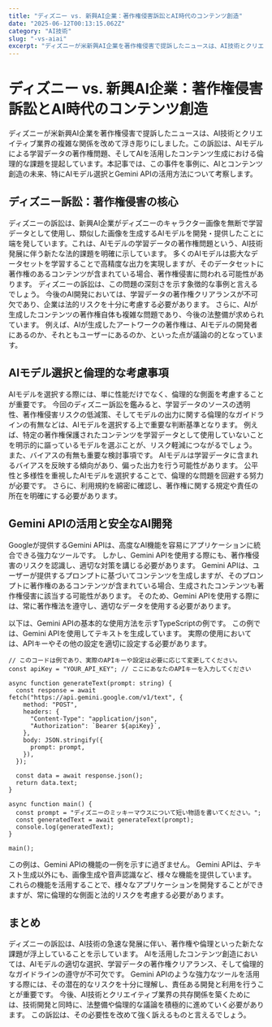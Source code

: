 ```yaml
---
title: "ディズニー vs. 新興AI企業：著作権侵害訴訟とAI時代のコンテンツ創造"
date: "2025-06-12T00:13:15.062Z"
category: "AI技術"
slug: "-vs-aiai"
excerpt: "ディズニーが米新興AI企業を著作権侵害で提訴したニュースは、AI技術とクリエイティブ業界の複雑な関係を改めて浮き彫りにしました。この訴訟は、AIモデルによる学習データの著作権問題、そしてAIを活用したコンテンツ生成における倫理的な課題を提起しています。本記事では、この事件を事例に、AIとコンテンツ創..."
---
```


# ディズニー vs. 新興AI企業：著作権侵害訴訟とAI時代のコンテンツ創造

ディズニーが米新興AI企業を著作権侵害で提訴したニュースは、AI技術とクリエイティブ業界の複雑な関係を改めて浮き彫りにしました。この訴訟は、AIモデルによる学習データの著作権問題、そしてAIを活用したコンテンツ生成における倫理的な課題を提起しています。本記事では、この事件を事例に、AIとコンテンツ創造の未来、特にAIモデル選択とGemini APIの活用方法について考察します。


## ディズニー訴訟：著作権侵害の核心

ディズニーの訴訟は、新興AI企業がディズニーのキャラクター画像を無断で学習データとして使用し、類似した画像を生成するAIモデルを開発・提供したことに端を発しています。これは、AIモデルの学習データの著作権問題という、AI技術発展に伴う新たな法的課題を明確に示しています。  多くのAIモデルは膨大なデータセットを学習することで高精度な出力を実現しますが、そのデータセットに著作権のあるコンテンツが含まれている場合、著作権侵害に問われる可能性があります。  ディズニーの訴訟は、この問題の深刻さを示す象徴的な事例と言えるでしょう。  今後のAI開発においては、学習データの著作権クリアランスが不可欠であり、企業は法的リスクを十分に考慮する必要があります。  さらに、AIが生成したコンテンツの著作権自体も複雑な問題であり、今後の法整備が求められています。  例えば、AIが生成したアートワークの著作権は、AIモデルの開発者にあるのか、それともユーザーにあるのか、といった点が議論の的となっています。


## AIモデル選択と倫理的な考慮事項

AIモデルを選択する際には、単に性能だけでなく、倫理的な側面を考慮することが重要です。  今回のディズニー訴訟を鑑みると、学習データのソースの透明性、著作権侵害リスクの低減策、そしてモデルの出力に関する倫理的なガイドラインの有無などは、AIモデルを選択する上で重要な判断基準となります。  例えば、特定の著作権保護されたコンテンツを学習データとして使用していないことを明示的に謳っているモデルを選ぶことが、リスク軽減につながるでしょう。  また、バイアスの有無も重要な検討事項です。  AIモデルは学習データに含まれるバイアスを反映する傾向があり、偏った出力を行う可能性があります。  公平性と多様性を重視したAIモデルを選択することで、倫理的な問題を回避する努力が必要です。  さらに、利用規約を綿密に確認し、著作権に関する規定や責任の所在を明確にする必要があります。


## Gemini APIの活用と安全なAI開発

Googleが提供するGemini APIは、高度なAI機能を容易にアプリケーションに統合できる強力なツールです。  しかし、Gemini APIを使用する際にも、著作権侵害のリスクを認識し、適切な対策を講じる必要があります。  Gemini APIは、ユーザーが提供するプロンプトに基づいてコンテンツを生成しますが、そのプロンプトに著作権のあるコンテンツが含まれている場合、生成されたコンテンツも著作権侵害に該当する可能性があります。  そのため、Gemini APIを使用する際には、常に著作権法を遵守し、適切なデータを使用する必要があります。

以下は、Gemini APIの基本的な使用方法を示すTypeScriptの例です。  この例では、Gemini APIを使用してテキストを生成しています。  実際の使用においては、APIキーやその他の設定を適切に設定する必要があります。

```
// このコードは例であり、実際のAPIキーや設定は必要に応じて変更してください。
const apiKey = "YOUR_API_KEY"; // ここにあなたのAPIキーを入力してください

async function generateText(prompt: string) {
  const response = await fetch("https://api.gemini.google.com/v1/text", {
    method: "POST",
    headers: {
      "Content-Type": "application/json",
      "Authorization": `Bearer ${apiKey}`,
    },
    body: JSON.stringify({
      prompt: prompt,
    }),
  });

  const data = await response.json();
  return data.text;
}

async function main() {
  const prompt = "ディズニーのミッキーマウスについて短い物語を書いてください。";
  const generatedText = await generateText(prompt);
  console.log(generatedText);
}

main();
```

この例は、Gemini APIの機能の一例を示すに過ぎません。  Gemini APIは、テキスト生成以外にも、画像生成や音声認識など、様々な機能を提供しています。  これらの機能を活用することで、様々なアプリケーションを開発することができますが、常に倫理的な側面と法的リスクを考慮する必要があります。


## まとめ

ディズニーの訴訟は、AI技術の急速な発展に伴い、著作権や倫理といった新たな課題が浮上していることを示しています。  AIを活用したコンテンツ創造においては、AIモデルの適切な選択、学習データの著作権クリアランス、そして倫理的なガイドラインの遵守が不可欠です。  Gemini APIのような強力なツールを活用する際には、その潜在的なリスクを十分に理解し、責任ある開発と利用を行うことが重要です。  今後、AI技術とクリエイティブ業界の共存関係を築くためには、技術開発と同時に、法整備や倫理的な議論を積極的に進めていく必要があります。  この訴訟は、その必要性を改めて強く訴えるものと言えるでしょう。
